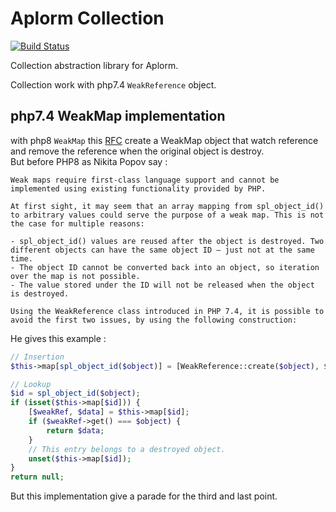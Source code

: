 
# Aplorm Collection

[![Build Status](https://travis-ci.com/aplorm/collection.svg?branch=master)](https://travis-ci.com/aplorm/collection)

Collection abstraction library for Aplorm.

Collection work with php7.4 `WeakReference` object.

## php7.4 WeakMap implementation

with php8 `WeakMap` this [RFC](https://wiki.php.net/rfc/weak_maps) create a WeakMap object that watch reference and remove the reference
when the original object is destroy.<br />
But before PHP8 as Nikita Popov say :

```
Weak maps require first-class language support and cannot be implemented using existing functionality provided by PHP.

At first sight, it may seem that an array mapping from spl_object_id() to arbitrary values could serve the purpose of a weak map. This is not the case for multiple reasons:

- spl_object_id() values are reused after the object is destroyed. Two different objects can have the same object ID – just not at the same time.
- The object ID cannot be converted back into an object, so iteration over the map is not possible.
- The value stored under the ID will not be released when the object is destroyed.

Using the WeakReference class introduced in PHP 7.4, it is possible to avoid the first two issues, by using the following construction:
```

He gives this example :
```php
// Insertion
$this->map[spl_object_id($object)] = [WeakReference::create($object), $data];

// Lookup
$id = spl_object_id($object);
if (isset($this->map[$id])) {
    [$weakRef, $data] = $this->map[$id];
    if ($weakRef->get() === $object) {
        return $data;
    }
    // This entry belongs to a destroyed object.
    unset($this->map[$id]);
}
return null;
```

But this implementation give a parade for the third and last point.
